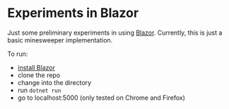 # Experiments in Blazor

Just some preliminary experiments in using [Blazor](https://learn-blazor.com).
Currently, this is just a basic minesweeper implementation. 

To run:
* [install Blazor](https://docs.microsoft.com/en-us/aspnet/core/client-side/spa/blazor/get-started?view=aspnetcore-3.0&tabs=netcore-cli)
* clone the repo
* change into the directory
* run `dotnet run`
* go to localhost:5000 (only tested on Chrome and Firefox)
